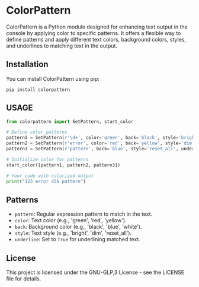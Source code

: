 # ColorPattern

ColorPattern is a Python module designed for enhancing text output in the console by applying color to specific patterns. It offers a flexible way to define patterns and apply different text colors, background colors, styles, and underlines to matching text in the output.

## Installation

You can install ColorPattern using pip:

```pip install colorpattern ```


## USAGE

```python
from colorpattern import SetPattern, start_color

# Define color patterns
pattern1 = SetPattern(r'\d+', color='green', back='black', style='bright', underline=True)
pattern2 = SetPattern(r'error', color='red', back='yellow', style='dim', underline=False)
pattern3 = SetPattern(r'pattern', back='blue', style='reset_all', underline=True)

# Initialize color for patterns
start_color([pattern1, pattern2, pattern3])

# Your code with colorized output
print("123 error 456 pattern")
```

## Patterns

- `pattern`: Regular expression pattern to match in the text.
- `color`: Text color (e.g., 'green', 'red', 'yellow').
- `back`: Background color (e.g., 'black', 'blue', 'white').
- `style`: Text style (e.g., 'bright', 'dim', 'reset_all').
- `underline`: Set to `True` for underlining matched text.

## License

This project is licensed under the GNU-GLP,3 License - see the LICENSE file for details.